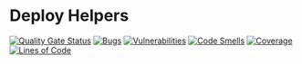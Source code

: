 # Deploy Helpers

[![Quality Gate Status](https://sonar.contraktor.com.br/api/project_badges/measure?project=contraktor-tech_deploy_helpers&metric=alert_status&token=5a001b093fbba72e7812985232ddfd87b8945e9b)](https://sonar.contraktor.com.br/dashboard?id=contraktor-tech_deploy_helpers)
[![Bugs](https://sonar.contraktor.com.br/api/project_badges/measure?project=contraktor-tech_deploy_helpers&metric=bugs&token=5a001b093fbba72e7812985232ddfd87b8945e9b)](https://sonar.contraktor.com.br/dashboard?id=contraktor-tech_deploy_helpers)
[![Vulnerabilities](https://sonar.contraktor.com.br/api/project_badges/measure?project=contraktor-tech_deploy_helpers&metric=vulnerabilities&token=5a001b093fbba72e7812985232ddfd87b8945e9b)](https://sonar.contraktor.com.br/dashboard?id=contraktor-tech_deploy_helpers)
[![Code Smells](https://sonar.contraktor.com.br/api/project_badges/measure?project=contraktor-tech_deploy_helpers&metric=code_smells&token=5a001b093fbba72e7812985232ddfd87b8945e9b)](https://sonar.contraktor.com.br/dashboard?id=contraktor-tech_deploy_helpers)
[![Coverage](https://sonar.contraktor.com.br/api/project_badges/measure?project=contraktor-tech_deploy_helpers&metric=coverage&token=5a001b093fbba72e7812985232ddfd87b8945e9b)](https://sonar.contraktor.com.br/dashboard?id=contraktor-tech_deploy_helpers)
[![Lines of Code](https://sonar.contraktor.com.br/api/project_badges/measure?project=contraktor-tech_deploy_helpers&metric=ncloc&token=5a001b093fbba72e7812985232ddfd87b8945e9b)](https://sonar.contraktor.com.br/dashboard?id=contraktor-tech_deploy_helpers)